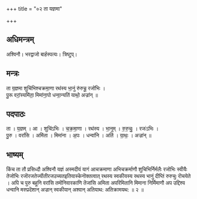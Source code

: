 +++
title = "०२ ता यज्ञमा"

+++
## अधिमन्त्रम्
अश्विनौ। भरद्वाजो बार्हस्पत्यः। त्रिष्टुप्।

## मन्त्रः
ता य॒ज्ञमा शुचि॑भिश्चक्रमा॒णा रथ॑स्य भा॒नुं रु॑रुचू॒ रजो॑भिः ।  
पु॒रू वरां॒स्यमि॑ता॒ मिमा॑ना॒पो धन्वा॒न्यति॑ याथो॒ अज्रा॑न् ॥

## पदपाठः
ता । य॒ज्ञम् । आ । शुचि॑ऽभिः । च॒क्र॒मा॒णा । रथ॑स्य । भा॒नुम् । रु॒रु॒चुः॒ । रजः॑ऽभिः ।  
पु॒रु । वरां॑सि । अमि॑ता । मिमा॑ना । अ॒पः । धन्वा॑नि । अति॑ । या॒थः॒ । अज्रा॑न् ॥

## भाष्यम्
किंच ता तौ प्रसिध्दौ अश्विनौ यज्ञं अस्मदीयं यागं आचक्रमाणा अभिचक्रर्माणौ शुचिभिर्निर्मलैः रजोभिः स्वीयैः तेजोभिः रजॊरजतेर्ज्यॊतीरजउच्यतइतियास्कॆनॊक्तत्वात् रथस्य स्वकीयस्य रथस्य भानुं दीप्तिं रुरुचुः रॊचयेते । अपि च पुरु बहूनि वरांसि तमॊनिवारकाणि तॆजांसि अमिता अपरिमितानि मिमाना निर्मिमाणौ अप उद्दिश्य धन्वानि मरुप्रदॆशान् अज्रान् स्वकीयान् अश्वान् अतियाथ: अतिक्रामयथ: ॥ २ ॥